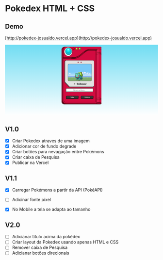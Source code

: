 # Pokedex HTML + CSS

## Demo
[http://pokedex-josualdo.vercel.app](http://pokedex-josualdo.vercel.app)

![pokedex-screenshot](https://github.com/josualdo188/pokedex/blob/master/imagens/Screenshot_2.png)

## V1.0

- [x] Criar Pokedex atraves de uma imagem
- [x] Adicionar cor de fundo degrade
- [x] Criar botões para nevagação entre Pokémons 
- [x] Criar caixa de Pesquisa
- [x] Publicar na Vercel

## V1.1

- [x] Carregar Pokémons a partir da API (PokéAPI)
- [ ] Adicinar fonte pixel
- [x] No Mobile a tela se adapta ao tamanho


## V2.0

- [ ] Adicianar título acima da pokédex
- [ ] Criar layout da Pokedex usando apenas HTML e CSS
- [ ] Remover caixa de Pesquisa 
- [ ] Adicianar botões direcionais 
